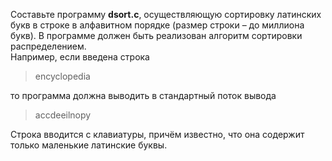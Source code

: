 <p>Составьте программу <strong>dsort.c</strong>, осуществляющую сортировку латинских букв в строке в алфавитном порядке (размер строки – до миллиона букв). В программе должен быть реализован алгоритм сортировки распределением.<br>
Например, если введена строка</p>
<blockquote>
<p>encyclopedia</p>
</blockquote>
<p>то программа должна выводить в стандартный поток вывода</p>
<blockquote>
<p>accdeeilnopy</p>
</blockquote>
<p>Строка вводится с клавиатуры, причём известно, что она содержит только маленькие латинские буквы.</p>
